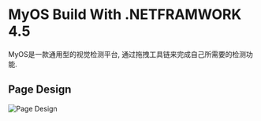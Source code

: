 # MyOS Build With .NETFRAMWORK 4.5
MyOS是一款通用型的视觉检测平台, 通过拖拽工具链来完成自己所需要的检测功能.

## Page Design
![Page Design](https://github.com/hass1mf/General-Visual-Inspection-Platform-2.0-/tree/main/image/1.png)

